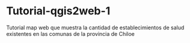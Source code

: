 # Tutorial-qgis2web-1
Tutorial map web que muestra la cantidad de establecimientos de salud existentes en las comunas de la provincia de Chiloe
